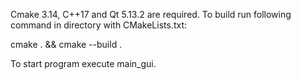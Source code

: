 Cmake 3.14, C++17 and Qt 5.13.2 are required. To build run following command in directory with CMakeLists.txt:
                                              
cmake . && cmake --build .

To start program execute main_gui.
